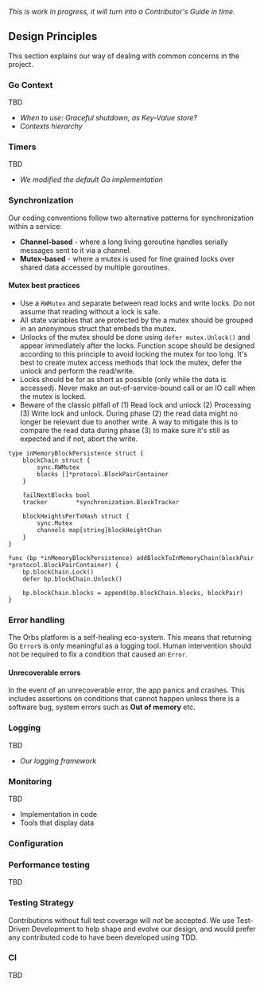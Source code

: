 *This is work in progress, it will turn into a Contributor's Guide in time.*

## Design Principles

This section explains our way of dealing with common concerns in the project.

### Go Context
TBD
* *When to use: Graceful shutdown, as Key-Value store?*
* *Contexts hierarchy*

### Timers
TBD
* *We modified the default Go implementation*

### Synchronization

Our coding conventions follow two alternative patterns for synchronization within a service:
* **Channel-based** - where a long living goroutine handles serially messages sent to it via a channel.
* **Mutex-based** - where a mutex is used for fine grained locks over shared data accessed by multiple goroutines.

#### Mutex best practices

* Use a `RWMutex` and separate between read locks and write locks. Do not assume that reading without a lock is safe.
* All state variables that are protected by the a mutex should be grouped in an anonymous struct that embeds the mutex.
* Unlocks of the mutex should be done using `defer mutex.Unlock()` and appear immediately after the locks. Function scope should be designed according to this principle to avoid locking the mutex for too long. It's best to create mutex access methods that lock the mutex, defer the unlock and perform the read/write.
* Locks should be for as short as possible (only while the data is accessed). Never make an out-of-service-bound call or an IO call when the mutex is locked.
* Beware of the classic pitfall of (1) Read lock and unlock (2) Processing (3) Write lock and unlock. During phase (2) the read data might no longer be relevant due to another write. A way to mitigate this is to compare the read data during phase (3) to make sure it's still as expected and if not, abort the write.

```golang
type inMemoryBlockPersistence struct {
	blockChain struct {
		sync.RWMutex
		blocks []*protocol.BlockPairContainer
	}

	failNextBlocks bool
	tracker        *synchronization.BlockTracker

	blockHeightsPerTxHash struct {
		sync.Mutex
		channels map[string]blockHeightChan
	}
}

func (bp *inMemoryBlockPersistence) addBlockToInMemoryChain(blockPair *protocol.BlockPairContainer) {
	bp.blockChain.Lock()
	defer bp.blockChain.Unlock()

	bp.blockChain.blocks = append(bp.blockChain.blocks, blockPair)
}

```

### Error handling
The Orbs platform is a self-healing eco-system. This means that returning Go `Error`s is only meaningful as a logging tool.
Human intervention should not be required to fix a condition that caused an `Error`.
#### Unrecoverable errors
In the event of an unrecoverable error, the app panics and crashes.
This includes assertions on conditions that cannot happen unless there is a software bug, system errors such as **Out of memory** etc.

### Logging
TBD
* *Our logging framework*


### Monitoring
TBD
* Implementation in code
* Tools that display data

### Configuration


### Performance testing
TBD

### Testing Strategy
Contributions without full test coverage will _not_ be accepted. We use Test-Driven Development to help shape and evolve our design, and would prefer any contributed code to have been developed using TDD.

### CI
TBD

